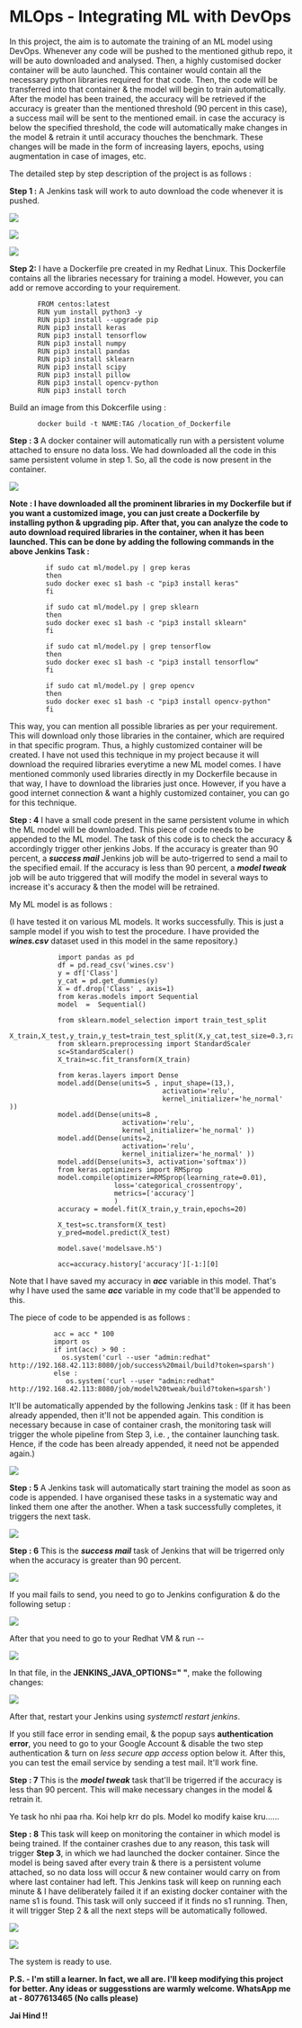 # MLOps - Integrating ML with DevOps

In this project, the aim is to automate the training of an ML model using DevOps. Whenever any code will be pushed to the mentioned github repo, it will be auto downloaded and analysed. Then, a highly customised docker container will be auto launched. This container would contain all the necessary python libraries required for that code.
Then, the code will be transferred into that container & the model will begin to train automatically. After the model has been trained, the accuracy will be retrieved if the accuracy is greater than the mentioned threshold (90 percent in this case), a success mail will be sent to the mentioned email.
in case the accuracy is below the specified threshold, the code will automatically make changes in the model & retrain it until accuracy thouches the benchmark. These changes will be made in the form of increasing layers, epochs, using augmentation in case of images, etc.

The detailed step by step description of the project is as follows :

**Step 1 :** A Jenkins task will work to auto download the code whenever it is pushed.

![](/images/cc1.png)

![](/images/cc2.png)

![](/images/cc3.png)


**Step 2:** I have a Dockerfile pre created in my Redhat Linux. This Dockerfile contains all the libraries necessary for training a model. However, you can add or remove according to your requirement.
           
           FROM centos:latest
           RUN yum install python3 -y
           RUN pip3 install --upgrade pip
           RUN pip3 install keras
           RUN pip3 install tensorflow
           RUN pip3 install numpy
           RUN pip3 install pandas
           RUN pip3 install sklearn
           RUN pip3 install scipy
           RUN pip3 install pillow
           RUN pip3 install opencv-python
           RUN pip3 install torch
           
           
           
Build an image from this Dokcerfile using :
           
           docker build -t NAME:TAG /location_of_Dockerfile
           
         
         
         
         
**Step : 3** A docker container will automatically run with a persistent volume attached to ensure no data loss. We had downloaded all the code in this same persistent volume in step 1. So, all the code is now present in the container. 

![](/images/dr4.png)


**Note : I have downloaded all the prominent libraries in my Dockerfile but if you want a customized image, you can just create a Dockerfile by installing python & upgrading pip. After that, you can analyze the code to auto download required libraries in the container, when it has been launched. This can be done by adding the following commands in the above Jenkins Task :**
                   
             if sudo cat ml/model.py | grep keras
             then
             sudo docker exec s1 bash -c "pip3 install keras"
             fi
             
             if sudo cat ml/model.py | grep sklearn
             then
             sudo docker exec s1 bash -c "pip3 install sklearn"
             fi
             
             if sudo cat ml/model.py | grep tensorflow
             then
             sudo docker exec s1 bash -c "pip3 install tensorflow"
             fi
             
             if sudo cat ml/model.py | grep opencv
             then
             sudo docker exec s1 bash -c "pip3 install opencv-python"
             fi
             
This way, you can mention all possible libraries as per your requirement. This will download only those libraries in the container, which are required in that specific program. Thus, a highly customized container will be created. 
I have not used this technique in my project because it will download the required libraries everytime a new ML model comes. I have mentioned commonly used libraries directly in my Dockerfile because in that way, I have to download the libraries just once. However, if you have a good internet connection & want a highly customized container, you can go for this technique.





**Step : 4** I have a small code present in the same persistent volume in which the ML model will be downloaded. This piece of code needs to be appended to the ML model. The task of this code is to check the accuracy & accordingly trigger other jenkins Jobs. If the accuracy is greater than 90 percent, a _**success mail**_ Jenkins job will be auto-trigerred to send a mail to the specified email.
If the accuracy is less than 90 percent, a _**model tweak**_ job will be auto triggered that will modify the model in several ways to increase it's accuracy & then the model will be retrained.

My ML model is as follows :

(I have tested it on various ML models. It works successfully. This is just a sample model if you wish to test the procedure. I have provided the _**wines.csv**_ dataset used in this model in the same repository.)
 


                import pandas as pd
                df = pd.read_csv('wines.csv')
                y = df['Class']
                y_cat = pd.get_dummies(y)
                X = df.drop('Class' , axis=1)
                from keras.models import Sequential
                model  =  Sequential()
                
                from sklearn.model_selection import train_test_split
                X_train,X_test,y_train,y_test=train_test_split(X,y_cat,test_size=0.3,random_state=50)
                from sklearn.preprocessing import StandardScaler
                sc=StandardScaler()
                X_train=sc.fit_transform(X_train)

                from keras.layers import Dense
                model.add(Dense(units=5 , input_shape=(13,), 
                                          activation='relu', 
                                          kernel_initializer='he_normal' ))
                model.add(Dense(units=8 , 
                                activation='relu', 
                                kernel_initializer='he_normal' ))
                model.add(Dense(units=2, 
                                activation='relu', 
                                kernel_initializer='he_normal' ))
                model.add(Dense(units=3, activation='softmax'))
                from keras.optimizers import RMSprop
                model.compile(optimizer=RMSprop(learning_rate=0.01),  
                              loss='categorical_crossentropy',
                              metrics=['accuracy']
                              )
                accuracy = model.fit(X_train,y_train,epochs=20)
                
                X_test=sc.transform(X_test)
                y_pred=model.predict(X_test)

                model.save('modelsave.h5')

                acc=accuracy.history['accuracy'][-1:][0]


Note that I have saved my accuracy in _**acc**_ variable in this model. That's why I have used the same _**acc**_ variable in my code that'll be appended to this.

The piece of code to be appended is as follows :

               acc = acc * 100
               import os
               if int(acc) > 90 :
                 os.system('curl --user "admin:redhat" http://192.168.42.113:8080/job/success%20mail/build?token=sparsh')
               else :
                  os.system('curl --user "admin:redhat" http://192.168.42.113:8080/job/model%20tweak/build?token=sparsh')
                  
                  
It'll be automatically appended by the following Jenkins task :
(If it has been already appended, then it'll not be appended again. This condition is necessary because in case of container crash, the monitoring task will trigger the whole pipeline from Step 3, i.e. , the container launching task. Hence, if the code has been already appended, it need not be appended again.)

![](/images/ap5.png)







**Step : 5** A Jenkins task will automatically start training the model as soon as code is appended. I have organised these tasks in a systematic way and linked them one after the another. When a task successfully completes, it triggers the next task.

![](/images/mt6.png)



**Step : 6** This is the _**success mail**_  task of Jenkins that will be trigerred only when the accuracy is greater than 90 percent.

![](/images/mail7.png)

If you mail fails to send, you need to go to Jenkins configuration & do the following setup :

![](/images/mail8.png)


After that you need to go to your Redhat VM & run --

![](/images/mail9.png)      


In that file, in the **JENKINS_JAVA_OPTIONS=" "**, make the following changes:

![](/images/mail10.png)


After that, restart your Jenkins using *systemctl restart jenkins*. 


If you still face error in sending email, & the popup says **authentication error**, you need to go to your Google Account & disable the two step authentication & turn on *less secure app access* option below it. 
After this, you can test the email service by sending a test mail. It'll work fine.




**Step : 7** This is the _**model tweak**_ task that'll be trigerred if the accuracy is less than 90 percent. This will make necessary changes in the model & retrain it.

   Ye task ho nhi paa rha. Koi help krr do pls. Model ko modify kaise kru......


**Step : 8** This task will  keep on monitoring the container in which model is being trained. If the container crashes due to any reason, this task will trigger **Step 3**, in which we had launched the docker container. Since the model is being saved after every train & there is a persistent volume attached, so no data loss will occur & new container would carry on from where last container had left.
This Jenkins task will keep on running each minute & I have deliberately failed it if an existing docker container with the name s1 is found. This task will only succeed if it finds no s1 running. Then, it will trigger Step 2 & all the next steps will be automatically followed.

![](/images/mon11.png)


![](/images/mon12.png)


The system is ready to use.

**P.S. - I'm still a learner. In fact, we all are. I'll keep modifying this project for better. Any ideas or suggesstions are warmly welcome. WhatsApp me at - 8077613465 (No calls please)**

**Jai Hind !!**




